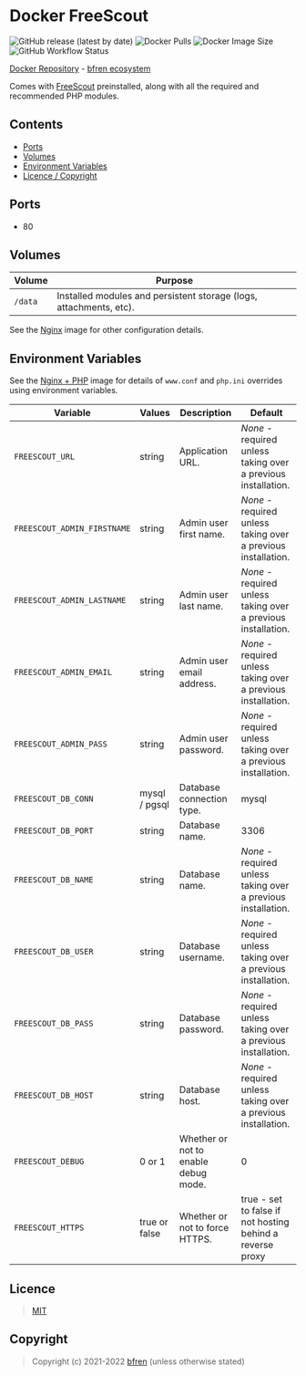 # Docker FreeScout

![GitHub release (latest by date)](https://img.shields.io/github/v/release/bfren/docker-freescout) ![Docker Pulls](https://img.shields.io/endpoint?url=https%3A%2F%2Fbfren.dev%2Fdocker%2Fpulls%2Ffreescout) ![Docker Image Size](https://img.shields.io/endpoint?url=https%3A%2F%2Fbfren.dev%2Fdocker%2Fsize%2Ffreescout) ![GitHub Workflow Status](https://img.shields.io/github/actions/workflow/status/bfren/docker-freescout/dev.yml?branch=main)

[Docker Repository](https://hub.docker.com/r/bfren/freescout) - [bfren ecosystem](https://github.com/bfren/docker)

Comes with [FreeScout](https://freescout.net/) preinstalled, along with all the required and recommended PHP modules.

## Contents

* [Ports](#ports)
* [Volumes](#volumes)
* [Environment Variables](#environment-variables)
* [Licence / Copyright](#licence)

## Ports

* 80

## Volumes

| Volume   | Purpose                                                            |
| -------- | ------------------------------------------------------------------ |
| `/data`  | Installed modules and persistent storage (logs, attachments, etc). |

See the [Nginx](https://github.com/bfren/docker-nginx) image for other configuration details.

## Environment Variables

See the [Nginx + PHP](https://github.com/bfren/docker-nginx-php) image for details of `www.conf` and `php.ini` overrides using environment variables.

| Variable                    | Values        | Description                          | Default                                                       |
| --------------------------- | ------------- | ------------------------------------ | ------------------------------------------------------------- |
| `FREESCOUT_URL`             | string        | Application URL.                     | *None* - required unless taking over a previous installation. |
| `FREESCOUT_ADMIN_FIRSTNAME` | string        | Admin user first name.               | *None* - required unless taking over a previous installation. |
| `FREESCOUT_ADMIN_LASTNAME`  | string        | Admin user last name.                | *None* - required unless taking over a previous installation. |
| `FREESCOUT_ADMIN_EMAIL`     | string        | Admin user email address.            | *None* - required unless taking over a previous installation. |
| `FREESCOUT_ADMIN_PASS`      | string        | Admin user password.                 | *None* - required unless taking over a previous installation. |
| `FREESCOUT_DB_CONN`         | mysql / pgsql | Database connection type.            | mysql                                                         |
| `FREESCOUT_DB_PORT`         | string        | Database name.                       | 3306                                                          |
| `FREESCOUT_DB_NAME`         | string        | Database name.                       | *None* - required unless taking over a previous installation. |
| `FREESCOUT_DB_USER`         | string        | Database username.                   | *None* - required unless taking over a previous installation. |
| `FREESCOUT_DB_PASS`         | string        | Database password.                   | *None* - required unless taking over a previous installation. |
| `FREESCOUT_DB_HOST`         | string        | Database host.                       | *None* - required unless taking over a previous installation. |
| `FREESCOUT_DEBUG`           | 0 or 1        | Whether or not to enable debug mode. | 0                                                             |
| `FREESCOUT_HTTPS`           | true or false | Whether or not to force HTTPS.       | true - set to false if not hosting behind a reverse proxy     |

## Licence

> [MIT](https://mit.bfren.dev/2021)

## Copyright

> Copyright (c) 2021-2022 [bfren](https://bfren.dev) (unless otherwise stated)
